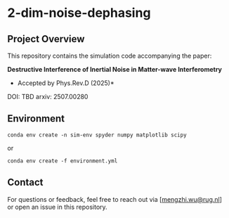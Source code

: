 # 2-dim-noise-dephasing

## Project Overview

This repository contains the simulation code accompanying the paper:

**Destructive Interference of Inertial Noise in Matter-wave Interferometry**
* Accepted by Phys.Rev.D (2025)*

DOI: TBD
arxiv: 2507.00280

## Environment

```
conda env create -n sim-env spyder numpy matplotlib scipy
```
or
```
conda env create -f environment.yml
```

## Contact

For questions or feedback, feel free to reach out via [mengzhi.wu@rug.nl] or open an issue in this repository.
